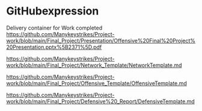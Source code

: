 # GitHubexpression
Delivery container for Work completed
https://github.com/Manykeystrikes/Project-work/blob/main/Final_Project/Presentation/Offensive%20Final%20Project%20Presentation.pptx%5B2371%5D.pdf

https://github.com/Manykeystrikes/Project-work/blob/main/Final_Project/Network_Template/NetworkTemplate.md

https://github.com/Manykeystrikes/Project-work/blob/main/Final_Project/Offensive_Template/OffensiveTemplate.md

https://github.com/Manykeystrikes/Project-work/blob/main/Final_Project/Defensive%20_Report/DefensiveTemplate.md
